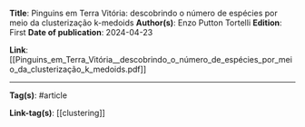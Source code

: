 **Title**: Pinguins em Terra Vitória: descobrindo o número de espécies por meio da clusterização k-medoids
**Author(s)**: Enzo Putton Tortelli
**Edition**: First
**Date of publication**: 2024-04-23

**Link**: [[Pinguins_em_Terra_Vitória__descobrindo_o_número_de_espécies_por_meio_da_clusterização_k_medoids.pdf]]


---
**Tag(s)**: #article

**Link-tag(s)**: [[clustering]] 



